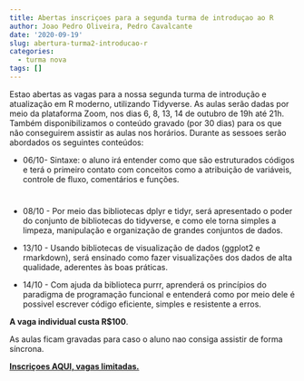 ```yaml
---
title: Abertas inscriçoes para a segunda turma de introduçao ao R
author: Joao Pedro Oliveira, Pedro Cavalcante
date: '2020-09-19'
slug: abertura-turma2-introducao-r
categories:
  - turma nova
tags: []
---
```


Estao abertas as vagas para a nossa segunda turma de introdução e atualização em R moderno, utilizando Tidyverse. As aulas serão
dadas por meio da plataforma Zoom, nos dias 6, 8, 13, 14 de outubro de 19h até 21h. Também disponibilizamos o conteúdo gravado (por 30 dias) para os que não conseguirem assistir as aulas nos horários. Durante as sessoes serão abordados os seguintes conteúdos:

- 06/10- Sintaxe: o aluno irá entender como que são estruturados códigos e terá o primeiro contato com conceitos como a atribuição de variáveis, controle de fluxo, comentários e funções.
# 
- 08/10 - Por meio das bibliotecas dplyr e tidyr, será apresentado o poder do conjunto de bibliotecas do tidyverse, e como ele torna simples a limpeza, manipulação e organização de grandes conjuntos de dados.

- 13/10 - Usando bibliotecas de visualização de dados (ggplot2 e rmarkdown), será ensinado como fazer visualizações dos dados de alta qualidade, aderentes às boas práticas.

- 14/10 - Com ajuda da biblioteca purrr, aprenderá os princípios do paradigma de programação funcional e entenderá como por meio dele é possivel escrever código eficiente, simples e resistente a erros.


**A vaga individual custa R$100**.

As aulas ficam gravadas para caso o aluno nao consiga assistir de forma síncrona.

[**Inscriçoes AQUI, vagas limitadas.**](https://www.eventbrite.com.br/e/r-in-rio-segunda-turma-tickets-121095344435)

